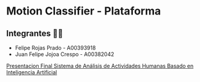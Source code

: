 # Motion Classifier - Plataforma

## Integrantes 👨‍💻
* Felipe Rojas Prado - A00393918
* Juan Felipe Jojoa Crespo - A00382042

[Presentacion Final Sistema de Análisis de Actividades Humanas Basado en Inteligencia Artificial](docs/ClasificadorDeMovimientos.pdf)
